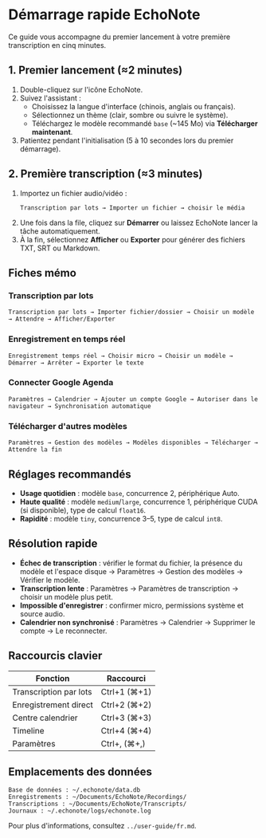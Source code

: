 # Démarrage rapide EchoNote

Ce guide vous accompagne du premier lancement à votre première transcription en cinq minutes.

## 1. Premier lancement (≈2 minutes)
1. Double-cliquez sur l'icône EchoNote.
2. Suivez l'assistant :
   - Choisissez la langue d'interface (chinois, anglais ou français).
   - Sélectionnez un thème (clair, sombre ou suivre le système).
   - Téléchargez le modèle recommandé `base` (~145 Mo) via **Télécharger maintenant**.
3. Patientez pendant l'initialisation (5 à 10 secondes lors du premier démarrage).

## 2. Première transcription (≈3 minutes)
1. Importez un fichier audio/vidéo :
   ```text
   Transcription par lots → Importer un fichier → choisir le média
   ```
2. Une fois dans la file, cliquez sur **Démarrer** ou laissez EchoNote lancer la tâche automatiquement.
3. À la fin, sélectionnez **Afficher** ou **Exporter** pour générer des fichiers TXT, SRT ou Markdown.

## Fiches mémo
### Transcription par lots
```text
Transcription par lots → Importer fichier/dossier → Choisir un modèle → Attendre → Afficher/Exporter
```

### Enregistrement en temps réel
```text
Enregistrement temps réel → Choisir micro → Choisir un modèle → Démarrer → Arrêter → Exporter le texte
```

### Connecter Google Agenda
```text
Paramètres → Calendrier → Ajouter un compte Google → Autoriser dans le navigateur → Synchronisation automatique
```

### Télécharger d'autres modèles
```text
Paramètres → Gestion des modèles → Modèles disponibles → Télécharger → Attendre la fin
```

## Réglages recommandés
- **Usage quotidien** : modèle `base`, concurrence 2, périphérique Auto.
- **Haute qualité** : modèle `medium`/`large`, concurrence 1, périphérique CUDA (si disponible), type de calcul `float16`.
- **Rapidité** : modèle `tiny`, concurrence 3–5, type de calcul `int8`.

## Résolution rapide
- **Échec de transcription** : vérifier le format du fichier, la présence du modèle et l'espace disque → Paramètres → Gestion des modèles → Vérifier le modèle.
- **Transcription lente** : Paramètres → Paramètres de transcription → choisir un modèle plus petit.
- **Impossible d'enregistrer** : confirmer micro, permissions système et source audio.
- **Calendrier non synchronisé** : Paramètres → Calendrier → Supprimer le compte → Le reconnecter.

## Raccourcis clavier
| Fonction              | Raccourci       |
| --------------------- | --------------- |
| Transcription par lots| Ctrl+1 (⌘+1)    |
| Enregistrement direct | Ctrl+2 (⌘+2)    |
| Centre calendrier     | Ctrl+3 (⌘+3)    |
| Timeline              | Ctrl+4 (⌘+4)    |
| Paramètres            | Ctrl+, (⌘+,)    |

## Emplacements des données
```text
Base de données : ~/.echonote/data.db
Enregistrements : ~/Documents/EchoNote/Recordings/
Transcriptions : ~/Documents/EchoNote/Transcripts/
Journaux : ~/.echonote/logs/echonote.log
```

Pour plus d'informations, consultez `../user-guide/fr.md`.
